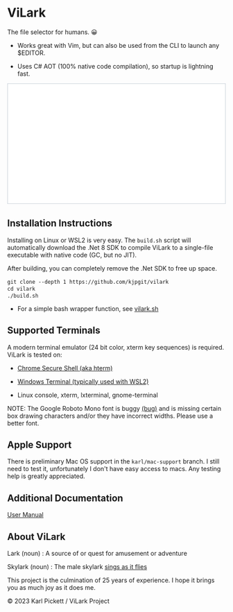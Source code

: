 # ViLark

The file selector for humans. 😀

* Works great with Vim, but can also be used from the CLI to launch any $EDITOR.

* Uses C# AOT (100% native code compilation), so startup is lightning fast.


![Tutorial Screen Recording](./doc/videos/demo.gif)



## Installation Instructions

Installing on Linux or WSL2 is very easy.  The `build.sh` script will automatically
download the .Net 8 SDK to compile ViLark to a single-file executable with
native code (GC, but no JIT).

After building, you can completely remove the .Net SDK to free up space.

    git clone --depth 1 https://github.com/kjpgit/vilark
    cd vilark
    ./build.sh

* For a simple bash wrapper function, see [vilark.sh](vim/vilark.sh)

## Supported Terminals

A modern terminal emulator (24 bit color, xterm key sequences) is required.  ViLark is tested on:

* [Chrome Secure Shell (aka hterm)](https://chrome.google.com/webstore/detail/secure-shell/iodihamcpbpeioajjeobimgagajmlibd)

* [Windows Terminal (typically used with WSL2)](https://apps.microsoft.com/store/detail/windows-terminal/9N0DX20HK701?hl=en-us&gl=us&rtc=1)

* Linux console, xterm, lxterminal, gnome-terminal

NOTE: The Google Roboto Mono font is buggy
[(bug)](https://github.com/google/fonts/issues/360)
and is missing certain box drawing
characters and/or they have incorrect widths.  Please use a better font.

## Apple Support

There is preliminary Mac OS support in the `karl/mac-support` branch.
I still need to test it, unfortunately I don't have easy access to macs.
Any testing help is greatly appreciated.

## Additional Documentation

[User Manual](doc/README.md)

## About ViLark

Lark (noun) : A source of or quest for amusement or adventure

Skylark (noun) : The male skylark
[sings as it flies](https://www.youtube.com/watch?v=k71j3aW8DMw)

This project is the culmination of 25 years of experience.  I hope it brings you
as much joy as it does me.

© 2023 Karl Pickett / ViLark Project
